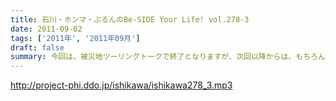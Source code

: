 ```yaml
---
title: 石川・ホンマ・ぶるんのBe-SIDE Your Life! vol.278-3
date: 2011-09-02
tags: ['2011年', '2011年09月']
draft: false
summary: 今回は、被災地ツーリングトークで終了となりますが、次回以降からは、もちろんいつもの「しょーもない」トークと素敵なネタで飾る配信となります。オタノシミニ・・・ STAND UP JAPAN！NAMAE
---
```


http://project-phi.ddo.jp/ishikawa/ishikawa278_3.mp3
